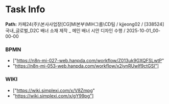 # Task Info

**Path:** 카페24(주)\본사사업장\[CG]MI본부\MIH그룹\CD팀 / kjjeong02 / [338524] 국내_글로벌_D2C 배너 소재 제작 _ 메인 배너 시안 디자인 수행 / 2025-10-01_00-00-00

### BPMN
- ["https://n8n-mi-027-web.hanpda.com/workflow/Z013uk9GXQFSLwtP"
- "https://n8n-mi-053-web.hanpda.com/workflow/x2iynRUwIf9ctGSI"]

### WIKI
- ["https://wiki.simplexi.com/x/V8Zmpg"
- "https://wiki.simplexi.com/x/gY99pg"]

